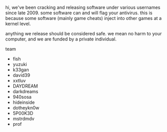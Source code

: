 hi, we've been cracking and releasing software under various usernames since late 2009.
some software can and will flag your antivirus. this is because some software (mainly game cheats) inject into other games at a kernel level.

anything we release should be considered safe. we mean no harm to your computer, and we are funded by a private individual.

team
- fish
- yuzuki
- k33gan
- david39
- xxtluv
- DAYDREAM
- darkdreams
- 940sosa
- hideinside
- dotheykn0w
- 5P00K3D
- mstrdmdv
- prof
